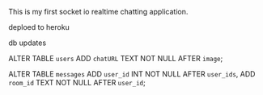 This is my first socket io realtime chatting application. 


deploed to heroku 


db updates

ALTER TABLE `users` ADD `chatURL` TEXT NOT NULL AFTER `image`;

ALTER TABLE `messages` ADD `user_id` INT NOT NULL AFTER `user_ids`, ADD `room_id` TEXT NOT NULL AFTER `user_id`;